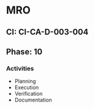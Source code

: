 # MRO

## CI: CI-CA-D-003-004
## Phase: 10

### Activities
- Planning
- Execution
- Verification
- Documentation
